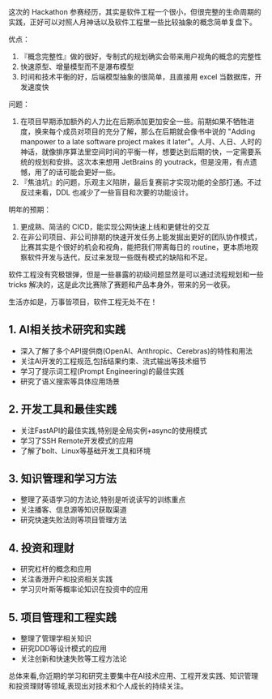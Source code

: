 
这次的 Hackathon 参赛经历，其实是软件工程一个很小，但很完整的生命周期的实践，正好可以对照人月神话以及软件工程里一些比较抽象的概念简单复盘下。

优点：
1. 『概念完整性』做的很好，专制式的规划确实会带来用户视角的概念的完整性
2. 快速原型、增量模型而不是瀑布模型
3. 时间和技术平衡的好，后端模型抽象的很简单，且直接用 excel 当数据库，开发速度快

问题：
1. 在项目早期添加额外的人力比在后期添加更加安全一些。前期如果不牺牲进度，换来每个成员对项目的充分了解，那么在后期就会像书中说的 "Adding manpower to a late software project makes it later"。人月、人日、人时的神话，就像排序算法里空间时间的平衡一样，想要达到后期的快，一定需要系统的规划和安排。这次本来想用 JetBrains 的 youtrack，但是没用，有点遗憾，用了的话可能会更好一些。
2. 『焦油坑』的问题，乐观主义陷阱，最后复赛前才实现功能的全部打通。不过反过来看，DDL 也减少了一些盲目和次要的功能设计。

明年的预期：
1. 更成熟、简洁的 CICD，能实现公网快速上线和更健壮的交互
2. 在非公司项目、非公司排期的快速开发任务上能发掘出更好的团队协作模式，比赛其实是个很好的机会和视角，能把我们带离每日的 routine，更本质地观察软件开发与迭代，反过来发现一些既有模式的缺陷和不足。

软件工程没有究极银弹，但是一些暴露的初级问题显然是可以通过流程规划和一些 tricks 解决的，这是此次比赛除了赛题和产品本身外，带来的另一收获。

生活亦如是，万事皆项目，软件工程无处不在！



## 1. AI相关技术研究和实践

- 深入了解了多个API提供商(OpenAI、Anthropic、Cerebras)的特性和用法
- 关注AI开发的工程规范,包括结果约束、流式输出等技术细节 
- 学习了提示词工程(Prompt Engineering)的最佳实践
- 研究了语义搜索等具体应用场景

## 2. 开发工具和最佳实践

- 关注FastAPI的最佳实践,特别是全局实例+async的使用模式
- 学习了SSH Remote开发模式的应用
- 了解了bolt、Linux等基础开发工具和环境

## 3. 知识管理和学习方法

- 整理了英语学习的方法论,特别是听说读写的训练重点
- 关注播客、信息源等知识获取渠道
- 研究快速失败法则等项目管理方法

## 4. 投资和理财

- 研究杠杆的概念和应用
- 关注香港开户和投资相关实践
- 学习贝叶斯等概率论知识在投资中的应用

## 5. 项目管理和工程实践

- 整理了管理学相关知识
- 研究DDD等设计模式的应用
- 关注创新和快速失败等工程方法论

总体来看,你近期的学习和研究主要集中在AI技术应用、工程开发实践、知识管理和投资理财等领域,表现出对技术和个人成长的持续关注。